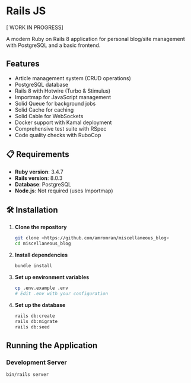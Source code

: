 # Rails JS
[ WORK IN PROGRESS]

A modern Ruby on Rails 8 application for personal blog/site management with PostgreSQL and a basic frontend.

## Features

- Article management system (CRUD operations)
- PostgreSQL database
- Rails 8 with Hotwire (Turbo & Stimulus)
- Importmap for JavaScript management
- Solid Queue for background jobs
- Solid Cache for caching
- Solid Cable for WebSockets
- Docker support with Kamal deployment
- Comprehensive test suite with RSpec
- Code quality checks with RuboCop

## 📋 Requirements

- **Ruby version**: 3.4.7
- **Rails version**: 8.0.3
- **Database**: PostgreSQL
- **Node.js**: Not required (uses Importmap)

## 🛠️ Installation

1. **Clone the repository**
   ```bash
   git clone <https://github.com/amromran/miscellaneous_blog>
   cd miscellaneous_blog
   ```

2. **Install dependencies**
   ```bash
   bundle install
   ```

3. **Set up environment variables**
   ```bash
   cp .env.example .env
   # Edit .env with your configuration
   ```

4. **Set up the database**
   ```bash
   rails db:create
   rails db:migrate
   rails db:seed
   ```

## Running the Application

### Development Server

```bash
bin/rails server
```
